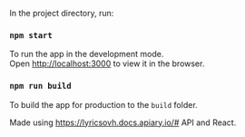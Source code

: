 In the project directory, run:

### `npm start`
To run the app in the development mode.<br>
Open [http://localhost:3000](http://localhost:3000) to view it in the browser.

### `npm run build`
To build the app for production to the `build` folder.<br>

Made using https://lyricsovh.docs.apiary.io/# API and React.
